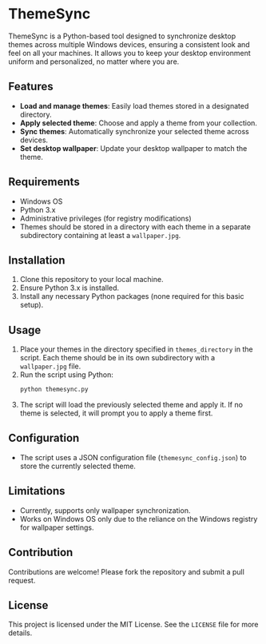 # ThemeSync

ThemeSync is a Python-based tool designed to synchronize desktop themes across multiple Windows devices, ensuring a consistent look and feel on all your machines. It allows you to keep your desktop environment uniform and personalized, no matter where you are.

## Features

- **Load and manage themes**: Easily load themes stored in a designated directory.
- **Apply selected theme**: Choose and apply a theme from your collection.
- **Sync themes**: Automatically synchronize your selected theme across devices.
- **Set desktop wallpaper**: Update your desktop wallpaper to match the theme.

## Requirements

- Windows OS
- Python 3.x
- Administrative privileges (for registry modifications)
- Themes should be stored in a directory with each theme in a separate subdirectory containing at least a `wallpaper.jpg`.

## Installation

1. Clone this repository to your local machine.
2. Ensure Python 3.x is installed.
3. Install any necessary Python packages (none required for this basic setup).

## Usage

1. Place your themes in the directory specified in `themes_directory` in the script. Each theme should be in its own subdirectory with a `wallpaper.jpg` file.
2. Run the script using Python:
   ```bash
   python themesync.py
   ```
3. The script will load the previously selected theme and apply it. If no theme is selected, it will prompt you to apply a theme first.

## Configuration

- The script uses a JSON configuration file (`themesync_config.json`) to store the currently selected theme.

## Limitations

- Currently, supports only wallpaper synchronization.
- Works on Windows OS only due to the reliance on the Windows registry for wallpaper settings.

## Contribution

Contributions are welcome! Please fork the repository and submit a pull request.

## License

This project is licensed under the MIT License. See the `LICENSE` file for more details.